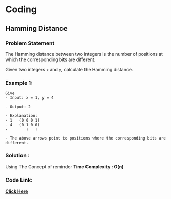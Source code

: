 # Coding
## Hamming Distance
### Problem Statement

The Hamming distance between two integers is the number of positions at which the corresponding bits are different.

Given two integers `x` and `y`, calculate the Hamming distance.


### Example 1:

```
Give 
- Input: x = 1, y = 4

- Output: 2

- Explanation:
- 1   (0 0 0 1)
- 4   (0 1 0 0)
-        ↑   ↑

- The above arrows point to positions where the corresponding bits are different.

```
 
 

### Solution :
 Using The Concept of reminder 
 **Time Complexity : O(n)** 
 
 ### Code Link:
 
 [**Click Here**](https://github.com/imgauravsin/Coding/blob/master/LEETCODE/Palindrome%20Number/Palindrome%20Number.cpp)
 
 